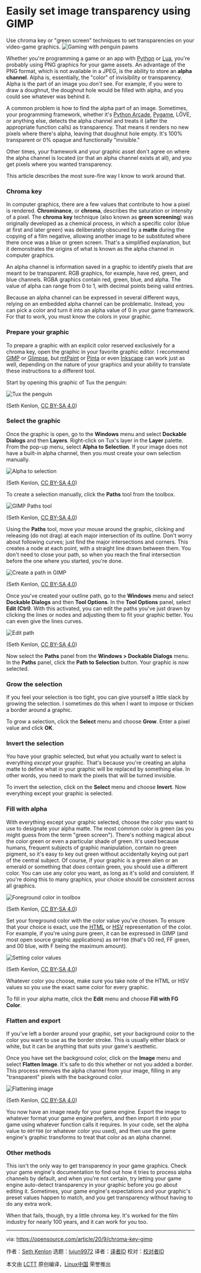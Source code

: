 [#]: collector: (lujun9972)
[#]: translator: (robsean)
[#]: reviewer: ( )
[#]: publisher: ( )
[#]: url: ( )
[#]: subject: (Easily set image transparency using GIMP)
[#]: via: (https://opensource.com/article/20/9/chroma-key-gimp)
[#]: author: (Seth Kenlon https://opensource.com/users/seth)

Easily set image transparency using GIMP
======
Use chroma key or "green screen" techniques to set transparencies on
your video-game graphics.
![Gaming with penguin pawns][1]

Whether you're programming a game or an app with [Python][2] or [Lua][3], you're probably using PNG graphics for your game assets. An advantage of the PNG format, which is not available in a JPEG, is the ability to store an **alpha channel**. Alpha is, essentially, the "color" of invisibility or transparency. Alpha is the part of an image you _don't_ see. For example, if you were to draw a doughnut, the doughnut hole would be filled with alpha, and you could see whatever was behind it.

A common problem is how to find the alpha part of an image. Sometimes, your programming framework, whether it's [Python Arcade][4], [Pygame][5], LÖVE, or anything else, detects the alpha channel and treats it (after the appropriate function calls) as transparency. That means it renders no new pixels where there's alpha, leaving that doughnut hole empty. It's 100% transparent or 0% opaque and functionally "invisible."

Other times, your framework and your graphic asset don't agree on where the alpha channel is located (or that an alpha channel exists at all), and you get pixels where you wanted transparency.

This article describes the most sure-fire way I know to work around that.

### Chroma key

In computer graphics, there are a few values that contribute to how a pixel is rendered. **Chrominance**, or **chroma**, describes the saturation or intensity of a pixel. The **chroma key** technique (also known as **green screening**) was originally developed as a chemical process, in which a specific color (blue at first and later green) was deliberately obscured by a **matte** during the copying of a film negative, allowing another image to be substituted where there once was a blue or green screen. That's a simplified explanation, but it demonstrates the origins of what is known as the alpha channel in computer graphics.

An alpha channel is information saved in a graphic to identify pixels that are meant to be transparent. RGB graphics, for example, have red, green, and blue channels. RGBA graphics contain red, green, blue, and alpha. The value of alpha can range from 0 to 1, with decimal points being valid entries.

Because an alpha channel can be expressed in several different ways, relying on an embedded alpha channel can be problematic. Instead, you can pick a color and turn it into an alpha value of 0 in your game framework. For that to work, you must know the colors in your graphic.

### Prepare your graphic

To prepare a graphic with an explicit color reserved exclusively for a chroma key, open the graphic in your favorite graphic editor. I recommend [GIMP][6] or [Glimpse][7], but [mtPaint][8] or [Pinta][9] or even [Inkscape][10] can work just as well, depending on the nature of your graphics and your ability to translate these instructions to a different tool.

Start by opening this graphic of Tux the penguin:

![Tux the penguin][11]

(Seth Kenlon, [CC BY-SA 4.0][12])

### Select the graphic

Once the graphic is open, go to the **Windows** menu and select **Dockable Dialogs** and then **Layers**. Right-click on Tux's layer in the **Layer** palette. From the pop-up menu, select **Alpha to Selection**. If your image does not have a built-in alpha channel, then you must create your own selection manually.

![Alpha to selection][13]

(Seth Kenlon, [CC BY-SA 4.0][12])

To create a selection manually, click the **Paths** tool from the toolbox.

![GIMP Paths tool][14]

(Seth Kenlon, [CC BY-SA 4.0][12])

Using the **Paths** tool, move your mouse around the graphic, clicking and releasing (do not drag) at each major intersection of its outline. Don't worry about following curves; just find the major intersections and corners. This creates a node at each point, with a straight line drawn between them. You don't need to close your path, so when you reach the final intersection before the one where you started, you're done.

![Create a path in GIMP][15]

(Seth Kenlon, [CC BY-SA 4.0][12])

Once you've created your outline path, go to the **Windows** menu and select **Dockable Dialogs** and then **Tool Options**. In the **Tool Options** panel, select **Edit (Ctrl)**. With this activated, you can edit the paths you've just drawn by clicking the lines or nodes and adjusting them to fit your graphic better. You can even give the lines curves.

![Edit path][16]

(Seth Kenlon, [CC BY-SA 4.0][12])

Now select the **Paths** panel from the **Windows &gt; Dockable Dialogs** menu. In the **Paths** panel, click the **Path to Selection** button. Your graphic is now selected.

### Grow the selection

If you feel your selection is too tight, you can give yourself a little slack by growing the selection. I sometimes do this when I want to impose or thicken a border around a graphic.

To grow a selection, click the **Select** menu and choose **Grow**. Enter a pixel value and click **OK**.

### Invert the selection

You have your graphic selected, but what you actually want to select is everything _except_ your graphic. That's because you're creating an alpha matte to define what in your graphic will be replaced by something else. In other words, you need to mark the pixels that will be turned invisible.

To invert the selection, click on the **Select** menu and choose **Invert**. Now everything except your graphic is selected.

### Fill with alpha

With everything except your graphic selected, choose the color you want to use to designate your alpha matte. The most common color is green (as you might guess from the term "green screen"). There's nothing magical about the color green or even a particular shade of green. It's used because humans, frequent subjects of graphic manipulation, contain no green pigment, so it's easy to key out green without accidentally keying out part of the central subject. Of course, if your graphic is a green alien or an emerald or something that _does_ contain green, you should use a different color. You can use any color you want, as long as it's solid and consistent. If you're doing this to many graphics, your choice should be consistent across all graphics.

![Foreground color in toolbox][17]

(Seth Kenlon, [CC BY-SA 4.0][12])

Set your foreground color with the color value you've chosen. To ensure that your choice is exact, use the [HTML][18] or [HSV][19] representation of the color. For example, if you're using pure green, it can be expressed in GIMP (and most open source graphic applications) as `00ff00` (that's 00 red, FF green, and 00 blue, with F being the maximum amount).

![Setting color values][20]

(Seth Kenlon, [CC BY-SA 4.0][12])

Whatever color you choose, make sure you take note of the HTML or HSV values so you use the exact same color for every graphic.

To fill in your alpha matte, click the **Edit** menu and choose **Fill with FG Color**.

### Flatten and export

If you've left a border around your graphic, set your background color to the color you want to use as the border stroke. This is usually either black or white, but it can be anything that suits your game's aesthetic.

Once you have set the background color, click on the **Image** menu and select **Flatten Image**. It's safe to do this whether or not you added a border. This process removes the alpha channel from your image, filling in any "transparent" pixels with the background color.

![Flattening image][21]

(Seth Kenlon, [CC BY-SA 4.0][12])

You now have an image ready for your game engine. Export the image to whatever format your game engine prefers, and then import it into your game using whatever function calls it requires. In your code, set the alpha value to `00ff00` (or whatever color you used), and then use the game engine's graphic transforms to treat that color as an alpha channel.

### Other methods

This isn't the only way to get transparency in your game graphics. Check your game engine's documentation to find out how it tries to process alpha channels by default, and when you're not certain, try letting your game engine auto-detect transparency in your graphic before you go about editing it. Sometimes, your game engine's expectations and your graphic's preset values happen to match, and you get transparency without having to do any extra work.

When that fails, though, try a little chroma key. It's worked for the film industry for nearly 100 years, and it can work for you too.

--------------------------------------------------------------------------------

via: https://opensource.com/article/20/9/chroma-key-gimp

作者：[Seth Kenlon][a]
选题：[lujun9972][b]
译者：[译者ID](https://github.com/译者ID)
校对：[校对者ID](https://github.com/校对者ID)

本文由 [LCTT](https://github.com/LCTT/TranslateProject) 原创编译，[Linux中国](https://linux.cn/) 荣誉推出

[a]: https://opensource.com/users/seth
[b]: https://github.com/lujun9972
[1]: https://opensource.com/sites/default/files/styles/image-full-size/public/lead-images/gaming_grid_penguin.png?itok=7Fv83mHR (Gaming with penguin pawns)
[2]: https://opensource.com/article/17/10/python-101
[3]: https://opensource.com/article/17/4/how-program-games-raspberry-pi
[4]: https://opensource.com/article/18/4/easy-2d-game-creation-python-and-arcade
[5]: https://opensource.com/article/17/12/game-framework-python
[6]: http://gimp.org
[7]: https://glimpse-editor.github.io
[8]: https://opensource.com/article/17/2/mtpaint-pixel-art-animated-gifs
[9]: https://www.pinta-project.com/
[10]: http://inkscape.org
[11]: https://opensource.com/sites/default/files/uploads/tux.png (Tux the penguin)
[12]: https://creativecommons.org/licenses/by-sa/4.0/
[13]: https://opensource.com/sites/default/files/uploads/gimp_alpha-to-selection.jpg (Alpha to selection)
[14]: https://opensource.com/sites/default/files/uploads/gimp_path-tool.jpg (GIMP Paths tool)
[15]: https://opensource.com/sites/default/files/uploads/gimp_path-create.jpg (Create a path in GIMP)
[16]: https://opensource.com/sites/default/files/uploads/gimp_path-edit.jpg (Edit path)
[17]: https://opensource.com/sites/default/files/uploads/gimp_foreground-colour.jpg (Foreground color in toolbox)
[18]: https://www.w3schools.com/colors/colors_picker.asp
[19]: https://en.wikipedia.org/wiki/HSL_and_HSV
[20]: https://opensource.com/sites/default/files/uploads/gimp_colour.jpg (Setting color values)
[21]: https://opensource.com/sites/default/files/uploads/gimp_matte.jpg (Flattening image)
